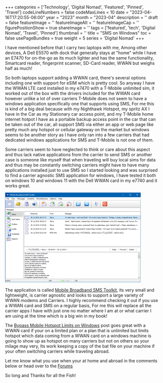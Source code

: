 ﻿+++
categories = ['Technology', 'Digital Nomad', 'Featured', 'Pinned', 'Travel']
codeLineNumbers = false
codeMaxLines = 10
date = "2023-04-16T17:20:55-06:00"
year = "2023"
month = "2023-04"
description = ''
draft = false
featureImage = ''
featureImageAlt = ''
featureImageCap = ''
figurePositionShow = true
shareImage = ''
tags = ['featured', 'tech', 'Digital Nomad', 'Travel', 'Pinned']
thumbnail = ''
title = "SMS on Windows"
toc = false
usePageBundles = true
weight = 5
series = 'Digital Nomad'
+++

I have mentioned before that I carry two laptops with me, Among other devices, A Dell E5570 with dock that generally stays at "home" while I have an E7470 for on-the-go as its much lighter and has the same functionality, Smartcard reader, fingerprint scanner, SD-Card reader, WWAN but weighs half as much!

So both laptops support adding a WWAN card, there's several options including one with support for eSIM which is pretty cool. So anyway I have the WWAN LTE card installed in my e7470 with a T-Mobile unlimited sim, it worked out of the box with the drivers included for the WWAN card however unlike a lot of over carriers T-Mobile does not seem to have a windows application specifically one that supports using SMS, For me this is kind of a big deal because with my Nighthawk Hotspot, my spritz AX I have in the Car as my Stationary car access point, and my T-Mobile home internet hotpot I have as a portable backup access point in the car that can be taken out of the car, all support SMS via either an app or web page like pretty much any hotspot or cellular gateway on the market but windows seems to be another story as I have only ran into a few carriers that had dedicated windows applications for SMS and T-Mobile is not one of them.

Some carriers seem to have neglected to think or care about this aspect and thus lack native applications from the carrier to send SMS or another case is someone like myself that when traveling will buy local sims for data and thus may be constantly switching carriers might have to have many applications installed just to use SMS so I started looking and was surprised to find a carrier agnostic SMS application for windows, I have tested it both on windows 10 and windows 11 with the Dell WWAN card in my e7740 and it works great. 

![Mobile Broadband SMS Toolkit](v1.1.0.9-application-preview.png)


The application is called [Mobile Broadband SMS Toolkit](http://awx.black-it.eu/en/software/mobile%20broadband%20sms%20toolkit/index.htm), its very small and lightweight, is carrier agnostic and looks to support a large variety of WWAN modems and Carriers. I highly recommend checking it out if you use a WWAN card and SMS on a regular basis, For me this will replace all the carrier apps I have with just one no matter where I am at or what carrier I am using at the time which is a big win in my book! 

The [Bypass Mobile Hotspot Limits on Windows](https://techrelay.xyz/post/bypass-mobile-hotspot-windows/) post goes great with a WWAN card if your on a limited plan or a plan that is unlimited but limits hotspot which data coming from a WWAN card on a windows machine is going to show up as hotspot on many carriers but not on others so your milage may very, Its work keeping a copy of the bat file on your machine if your often switching carriers while traveling abroad. 

Let me know what you use when your at home and abroad in the comments below or head over to the [Forums](https://forum.techrelay.xyz/)

So long and Thanks for all the Fish!


